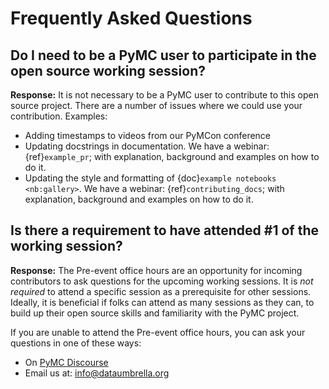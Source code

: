# Frequently Asked Questions

## Do I need to be a PyMC user to participate in the open source working session?

**Response:**  It is not necessary to be a PyMC user to contribute to this open source project. There are a number of issues where we could use your contribution. Examples:
- Adding timestamps to videos from our PyMCon conference
- Updating docstrings in documentation. We have a webinar: {ref}`example_pr`; with explanation, background and examples on how to do it.
- Updating the style and formatting of {doc}`example notebooks <nb:gallery>`. We have a webinar: {ref}`contributing_docs`; with explanation, background and examples on how to do it.


## Is there a requirement to have attended #1 of the working session?

**Response:** The Pre-event office hours are an opportunity for incoming contributors to ask questions for the upcoming working sessions.  It is *not required* to attend a specific session as a prerequisite for other sessions.  Ideally, it is beneficial if folks can attend as many sessions as they can, to build up their open source skills and familiarity with the PyMC project.

If you are unable to attend the Pre-event office hours, you can ask your questions in one of these ways:
- On [PyMC Discourse](https://discourse.pymc.io/new-topic?category=Questions/v4&tags=open-source-working-sessions)
- Email us at:  [info@dataumbrella.org](mailto:info@dataumbrella.org)
